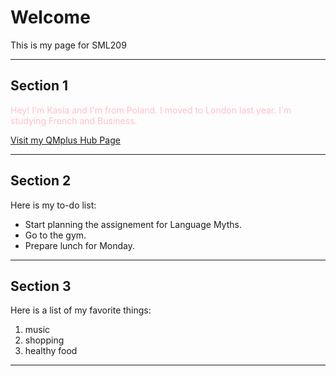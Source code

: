 <h1>Welcome</h1>
<p>This is my page for SML209</p> 
<hr>

<h2>Section 1</h2>
<p style="color:pink;">Hey! I'm Kasia and I'm from Poland. I moved to London last year. I'm studying French and Business.</p>
<a href="https://hub.qmplus.qmul.ac.uk/view/view.php?profile=katarzyna-agnieszka-lakomska&page=sml209-computers-and-languages-2018-katarzyna"> Visit my QMplus Hub Page</a>
<hr>
<h2>Section 2</h2>
<p>Here is my to-do list:</p>
<ul>
<li>Start planning the assignement for Language Myths.</li>
<li>Go to the gym.</li>
<li>Prepare lunch for Monday.</li>
</ul>
<hr>
<h2>Section 3</h2>
<p>Here is a list of my favorite things:</p>
<ol>
 <li>music</li>
 <li>shopping</li>
 <li>healthy food</li>
 </ol>
 <hr>

